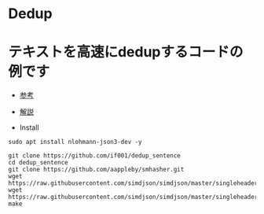 # Dedup
# テキストを高速にdedupするコードの例です
- [参考](https://github.com/if001/dedup_sentence)
- [解説](https://zenn.dev/if001/articles/cc262413e69e3d)

- Install
~~~
sudo apt install nlohmann-json3-dev -y

git clone https://github.com/if001/dedup_sentence
cd dedup_sentence
git clone https://github.com/aappleby/smhasher.git
wget https://raw.githubusercontent.com/simdjson/simdjson/master/singleheader/simdjson.h 
wget https://raw.githubusercontent.com/simdjson/simdjson/master/singleheader/simdjson.cpp 
make
~~~